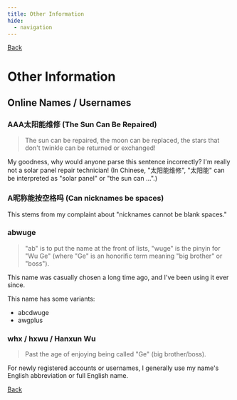 ```yaml
---
title: Other Information
hide:
  - navigation
---
```


[Back](../personal_information.md)

# Other Information

## Online Names / Usernames

### AAA太阳能维修 (The Sun Can Be Repaired)

> The sun can be repaired, the moon can be replaced, the stars that don't twinkle can be returned or exchanged!

My goodness, why would anyone parse this sentence incorrectly? I'm really not a solar panel repair technician! (In Chinese, "太阳能维修", "太阳能" can be interpreted as "solar panel" or "the sun can ...".)

### A昵称能按空格吗 (Can nicknames be spaces)

This stems from my complaint about "nicknames cannot be blank spaces."

### abwuge

> "ab" is to put the name at the front of lists, "wuge" is the pinyin for "Wu Ge" (where "Ge" is an honorific term meaning "big brother" or "boss").

This name was casually chosen a long time ago, and I've been using it ever since.

This name has some variants:

- abcdwuge
- awgplus

### whx / hxwu / Hanxun Wu

> Past the age of enjoying being called "Ge" (big brother/boss).

For newly registered accounts or usernames, I generally use my name's English abbreviation or full English name.

[Back](../personal_information.md)
